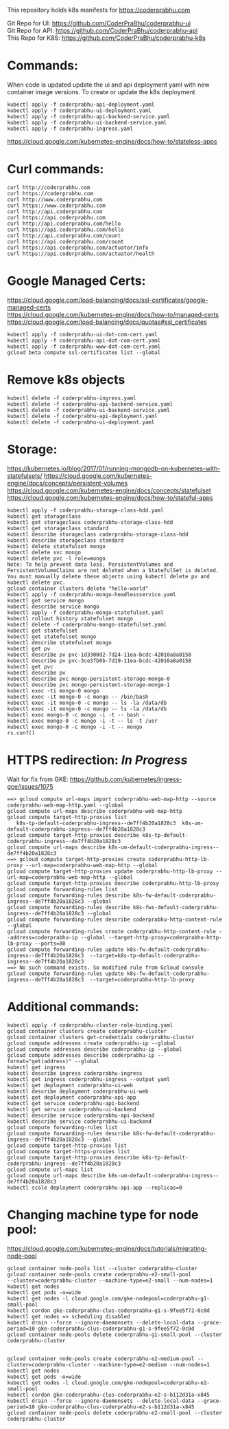This repository holds k8s manifests for https://coderprabhu.com

Git Repo for UI: https://github.com/CoderPraBhu/coderprabhu-ui  
Git Repo for API: https://github.com/CoderPraBhu/coderprabhu-api  
This Repo for K8S: https://github.com/CoderPraBhu/coderprabhu-k8s  

# Commands:  

When code is updated update the ui and api deployment yaml with new 
container image versions.
To create or update the k8s deployment
```
kubectl apply -f coderprabhu-api-deployment.yaml  
kubectl apply -f coderprabhu-ui-deployment.yaml  
kubectl apply -f coderprabhu-api-backend-service.yaml  
kubectl apply -f coderprabhu-ui-backend-service.yaml  
kubectl apply -f coderprabhu-ingress.yaml 
```
https://cloud.google.com/kubernetes-engine/docs/how-to/stateless-apps
# Curl commands:   
```
curl http://coderprabhu.com
curl https://coderprabhu.com
curl http://www.coderprabhu.com
curl https://www.coderprabhu.com
curl http://api.coderprabhu.com
curl https://api.coderprabhu.com
curl http://api.coderprabhu.com/hello
curl https://api.coderprabhu.com/hello
curl http://api.coderprabhu.com/count
curl https://api.coderprabhu.com/count
curl https://api.coderprabhu.com/actuator/info
curl https://api.coderprabhu.com/actuator/health
```   
# Google Managed Certs:
https://cloud.google.com/load-balancing/docs/ssl-certificates/google-managed-certs  
https://cloud.google.com/kubernetes-engine/docs/how-to/managed-certs  
https://cloud.google.com/load-balancing/docs/quotas#ssl_certificates  
```
kubectl apply -f coderprabhu-ui-dot-com-cert.yaml  
kubectl apply -f coderprabhu-api-dot-com-cert.yaml  
kubectl apply -f coderprabhu-www-dot-com-cert.yaml
gcloud beta compute ssl-certificates list --global  
```
# Remove k8s objects
```
kubectl delete -f coderprabhu-ingress.yaml 
kubectl delete -f coderprabhu-api-backend-service.yaml  
kubectl delete -f coderprabhu-ui-backend-service.yaml  
kubectl delete -f coderprabhu-api-deployment.yaml  
kubectl delete -f coderprabhu-ui-deployment.yaml  
```
# Storage:  
https://kubernetes.io/blog/2017/01/running-mongodb-on-kubernetes-with-statefulsets/
https://cloud.google.com/kubernetes-engine/docs/concepts/persistent-volumes
https://cloud.google.com/kubernetes-engine/docs/concepts/statefulset
https://cloud.google.com/kubernetes-engine/docs/how-to/stateful-apps
```
kubectl apply -f coderprabhu-storage-class-hdd.yaml
kubectl get storageclass
kubectl get storageclass coderprabhu-storage-class-hdd
kubectl get storageclass standard
kubectl describe storageclass coderprabhu-storage-class-hdd
kubectl describe storageclass standard
kubectl delete statefulset mongo
kubectl delete svc mongo
kubectl delete pvc -l role=mongo
Note: To help prevent data loss, PersistentVolumes and PersistentVolumeClaims are not deleted when a StatefulSet is deleted. You must manually delete these objects using kubectl delete pv and kubectl delete pvc.
gcloud container clusters delete "hello-world"
kubectl apply -f coderprabhu-mongo-headlessservice.yaml
kubectl get service mongo
kubectl describe service mongo
kubectl apply -f coderprabhu-mongo-statefulset.yaml
kubectl rollout history statefulset mongo
kubectl delete -f coderprabhu-mongo-statefulset.yaml
kubectl get statefulset
kubectl get statefulset mongo
kubectl describe statefulset mongo
kubectl get pv
kubectl describe pv pvc-1d3300d2-7d24-11ea-bcdc-42010a8a0158
kubectl describe pv pvc-3ce3fb0b-7d19-11ea-bcdc-42010a8a0158
kubectl get pvc
kubectl describe pv 
kubectl describe pvc mongo-persistent-storage-mongo-0
kubectl describe pvc mongo-persistent-storage-mongo-1
kubectl exec -ti mongo-0 mongo
kubectl exec -it mongo-0 -c mongo -- /bin/bash
kubectl exec -it mongo-0 -c mongo -- ls -la /data/db
kubectl exec -it mongo-0 -c mongo -- ls -la /data/db
kubectl exec mongo-0 -c mongo -i -t -- bash -
kubectl exec mongo-0 -c mongo -i -t -- ls -t /usr
kubectl exec mongo-0 -c mongo -i -t -- mongo
rs.conf()
```
# HTTPS redirection: *In Progress* 
Wait for fix from GKE: https://github.com/kubernetes/ingress-gce/issues/1075
```
==> gcloud compute url-maps import coderprabhu-web-map-http --source coderprabhu-web-map-http.yaml --global  
gcloud compute url-maps describe coderprabhu-web-map-http
gcloud compute target-http-proxies list
   k8s-tp-default-coderprabhu-ingress--de7ff4b20a1828c3  k8s-um-default-coderprabhu-ingress--de7ff4b20a1828c3
gcloud compute target-http-proxies describe k8s-tp-default-coderprabhu-ingress--de7ff4b20a1828c3
gcloud compute url-maps describe k8s-um-default-coderprabhu-ingress--de7ff4b20a1828c3
==> gcloud compute target-http-proxies create coderprabhu-http-lb-proxy --url-map=coderprabhu-web-map-http --global
gcloud compute target-http-proxies update coderprabhu-http-lb-proxy --url-map=coderprabhu-web-map-http --global   
gcloud compute target-http-proxies describe coderprabhu-http-lb-proxy
gcloud compute forwarding-rules list 
gcloud compute forwarding-rules describe k8s-fw-default-coderprabhu-ingress--de7ff4b20a1828c3 --global
gcloud compute forwarding-rules describe k8s-fws-default-coderprabhu-ingress--de7ff4b20a1828c3 --global
gcloud compute forwarding-rules describe coderprabhu-http-content-rule --global 
gcloud compute forwarding-rules create coderprabhu-http-content-rule --address=coderprabhu-ip --global --target-http-proxy=coderprabhu-http-lb-proxy --ports=80
gcloud compute forwarding-rules update k8s-fw-default-coderprabhu-ingress--de7ff4b20a1828c3  --target=k8s-tp-default-coderprabhu-ingress--de7ff4b20a1828c3
==> No such command exists. So modified rule from Gcloud console
gcloud compute forwarding-rules update k8s-fw-default-coderprabhu-ingress--de7ff4b20a1828c3  --target=coderprabhu-http-lb-proxy
```
# Additional commands:  
```
kubectl apply -f coderprabhu-cluster-role-binding.yaml
gcloud container clusters create coderprabhu-cluster    
gcloud container clusters get-credentials coderprabhu-cluster
gcloud compute addresses create coderprabhu-ip --global  
gcloud compute addresses describe coderprabhu-ip --global
gcloud compute addresses describe coderprabhu-ip --format="get(address)" --global
kubectl get ingress
kubectl describe ingress coderprabhu-ingress
kubectl get ingress coderprabhu-ingress --output yaml
kubectl get deployment coderprabhu-ui-web
kubectl describe deployment coderprabhu-ui-web
kubectl get deployment coderprabhu-api-app
kubectl get service coderprabhu-api-backend
kubectl get service coderprabhu-ui-backend
kubectl describe service coderprabhu-api-backend
kubectl describe service coderprabhu-ui-backend
gcloud compute forwarding-rules list
gcloud compute forwarding-rules describe k8s-fw-default-coderprabhu-ingress--de7ff4b20a1828c3 --global
gcloud compute target-http-proxies list
gcloud compute target-https-proxies list
gcloud compute target-http-proxies describe k8s-tp-default-coderprabhu-ingress--de7ff4b20a1828c3
gcloud compute url-maps list
gcloud compute url-maps describe k8s-um-default-coderprabhu-ingress--de7ff4b20a1828c3
kubectl scale deployment coderprabhu-api-app --replicas=0 
```

# Changing machine type for node pool:
https://cloud.google.com/kubernetes-engine/docs/tutorials/migrating-node-pool
```
gcloud container node-pools list --cluster coderprabhu-cluster
gcloud container node-pools create coderprabhu-e2-small-pool 
--cluster=coderprabhu-cluster --machine-type=e2-small --num-nodes=1
kubectl get nodes
kubectl get pods -o=wide
kubectl get nodes -l cloud.google.com/gke-nodepool=coderprabhu-g1-small-pool
kubectl cordon gke-coderprabhu-clus-coderprabhu-g1-s-9fee5f72-0c0d
kubectl get nodes => scheduling disabled 
kubectl drain --force --ignore-daemonsets --delete-local-data --grace-period=10 gke-coderprabhu-clus-coderprabhu-g1-s-9fee5f72-0c0d
gcloud container node-pools delete coderprabhu-g1-small-pool --cluster coderprabhu-cluster


gcloud container node-pools create coderprabhu-e2-medium-pool --cluster=coderprabhu-cluster --machine-type=e2-medium --num-nodes=1
kubectl get nodes
kubectl get pods -o=wide
kubectl get nodes -l cloud.google.com/gke-nodepool=coderprabhu-e2-small-pool 
kubectl cordon gke-coderprabhu-clus-coderprabhu-e2-s-b112d31a-x845
kubectl drain --force --ignore-daemonsets --delete-local-data --grace-period=10 gke-coderprabhu-clus-coderprabhu-e2-s-b112d31a-x845
gcloud container node-pools delete coderprabhu-e2-small-pool --cluster coderprabhu-cluster


```